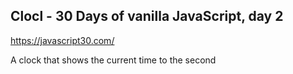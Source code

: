 ## Clocl - 30 Days of vanilla JavaScript, day 2
https://javascript30.com/

A clock that shows the current time to the second

